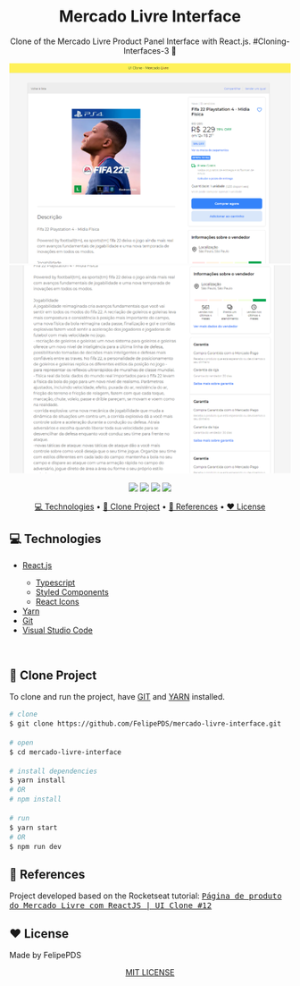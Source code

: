 <h1 align="center">Mercado Livre Interface</h1>

<p align="center">Clone of the Mercado Livre Product Panel Interface with React.js. #Cloning-Interfaces-3 🚀</p>

<p align="center">
  <img src="https://github.com/FelipePDS/mercado-livre-interface/blob/main/.github/Screenshot_1.png" /> 
  <img src="https://github.com/FelipePDS/mercado-livre-interface/blob/main/.github/Screenshot_2.png" />
</p>

<p align="center">
    <a href="https://github.com/FelipePDS/mercado-livre-interface/blob/main/LICENSE"><img src="https://img.shields.io/github/license/FelipePDS/mercado-livre-interface?style=for-the-badge"></a> 
    <img src="https://img.shields.io/github/repo-size/FelipePDS/mercado-livre-interface?style=for-the-badge"/>
    <img src="https://img.shields.io/static/v1?label=npm&message=v6.14.4&style=for-the-badge&logo=npm&logoColor=white"> 
    <img src="https://img.shields.io/static/v1?label=yarn&message=v1.22.5&style=for-the-badge&logo=yarn&logoColor=white">
</p>

<p align="center">
  <a href="#technologies">💻 Technologies</a> • 
  <a href="#clone-project">📂 Clone Project</a> • 
  <a href="#references">📌 References</a> • 
  <a href="#license">❤️ License</a>
</p>

<h2 id="technologies">💻 Technologies</h2>

<ul>
  <li><a href="https://pt-br.reactjs.org/">React.js</a></li>
  <ul>
    <li><a href="https://www.typescriptlang.org/pt/docs/handbook/react.html">Typescript</a></li>
    <li><a href="https://styled-components.com/docs">Styled Components</a></li>
    <li><a href="https://react-icons.github.io/react-icons/">React Icons</a></li>
  </ul>
  <li><a href="https://yarnpkg.com/">Yarn</a></li>
  <li><a href="https://git-scm.com/">Git</a></li>
  <li><a href="https://code.visualstudio.com/">Visual Studio Code</a></li>
</ul>

<br />

<h2 id="clone-project">📂 Clone Project</h2>
<p>To clone and run the project, have <a href="https://git-scm.com/">GIT</a> and <a href="https://yarnpkg.com/">YARN</a> installed.</p>

``` bash
# clone
$ git clone https://github.com/FelipePDS/mercado-livre-interface.git

# open
$ cd mercado-livre-interface

# install dependencies
$ yarn install
# OR
# npm install

# run
$ yarn start
# OR
$ npm run dev
```

<h2 id="references">📌 References</h2>

<p>
  Project developed based on the Rocketseat tutorial:
  <kbd><a href="https://www.youtube.com/watch?v=APs_xQ2hUOE&t=2635s">Página de produto do Mercado Livre com ReactJS | UI Clone #12</a></kbd>
</p>

<h2 id="license">❤️ License</h2>

<p>Made by FelipePDS</p>
<p align="center"><a href="https://github.com/FelipePDS/mercado-livre-interface/blob/main/LICENSE">MIT LICENSE</a></p>
